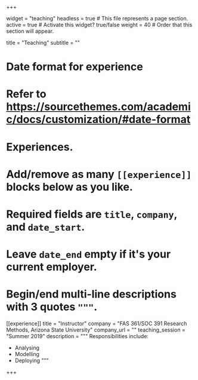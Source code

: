 +++

widget = "teaching"
headless = true  # This file represents a page section.
active = true  # Activate this widget? true/false
weight = 40  # Order that this section will appear.

title = "Teaching"
subtitle = ""

# Date format for experience
#   Refer to https://sourcethemes.com/academic/docs/customization/#date-format


# Experiences.
#   Add/remove as many `[[experience]]` blocks below as you like.
#   Required fields are `title`, `company`, and `date_start`.
#   Leave `date_end` empty if it's your current employer.
#   Begin/end multi-line descriptions with 3 quotes `"""`.
[[experience]]
  title = "Instructor"
  company = "FAS 361/SOC 391 Research Methods, Arizona State University"
  company_url = ""
  teaching_session = "Summer 2019"
  description = """
  Responsibilities include:
  
  * Analysing
  * Modelling
  * Deploying
  """


+++
